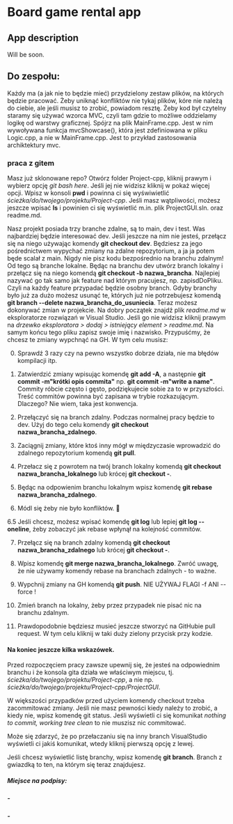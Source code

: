 
# Board game rental app
## App description
Will be soon.
## Do zespołu:

Każdy ma (a jak nie to będzie mieć) przydzielony zestaw plików, na których będzie pracować. Żeby uniknąć konfliktów nie tykaj plików, kóre nie należą do ciebie, ale jeśli musisz to zrobić, powiadom resztę. Żeby kod był czytelny staramy się używać wzorca MVC, czyli tam gdzie to możliwe oddzielamy logikę od warstwy graficznej. Spójrz na plik MainFrame.cpp. Jest w nim wywoływana funkcja mvcShowcase(), która jest zdefiniowana w pliku Logic.cpp, a nie w MainFrame.cpp. Jest to przykład zastosowania archiktektury mvc.

### praca z gitem

Masz już sklonowane repo? Otwórz folder Project-cpp, kliknij prawym i wybierz opcję *git bash here*. Jeśli jej nie widzisz kliknij w pokaż więcej opcji. Wpisz w konsoli __pwd__ i powinna ci się wyświwietlić *ścieżka/do/twojego/projektu/Project-cpp*. Jeśli masz wątpliwości, możesz jeszcze wpisać __ls__ i powinien ci się wyświetlić m.in. plik ProjectGUI.sln. oraz readme.md.

Nasz projekt posiada trzy branche zdalne, są to main, dev i test. Was najbardziej będzie interesować dev. Jeśli jeszcze na nim nie jesteś, przełącz się na niego używając komendy __git checkout dev__. Będziesz za jego pośrednictwem wypychać zmiany na zdalne repozytorium, a ja ja potem będe scalał z main. Nigdy nie pisz kodu bezpośrednio na branchu zdalnym! Od tego są branche lokalne. Będąc na branchu dev utwórz branch lokalny i przełącz się na niego komendą __git checkout -b nazwa_brancha__. Najlepiej nazywać go tak samo jak feature nad którym pracujesz, np. zapisdDoPliku. Czyli na każdy feature przypadać będzie osobny branch. Gdyby branchy było już za dużo możesz usunąć te, których już nie potrzebujesz komendą __git branch --delete nazwa_brancha_do_usuniecia__. Teraz możesz dokonywać zmian w projekcie. Na dobry początek znajdź plik *readme.md* w eksploratorze rozwiązań w Visual Studio. Jeśli go nie widzisz kliknij prawym na *drzewko eksploratora > dodaj > istniejący element > readme.md*. Na samym końcu tego pliku zapisz swoje imię i nazwisko. Przypuśćmy, że chcesz te zmiany wypchnąć na GH. W tym celu musisz:

0. Sprawdź 3 razy czy na pewno wszystko dobrze działa, nie ma błędów kompilacji itp.

1. Zatwierdzić zmiany wpisując komendę __git add -A__, a następnie __git commit -m"krótki opis commita"__ np. __git commit -m"write a name"__. Commity róbcie często i gęsto, podziękujecie sobie za to w przyszłości. Treść commitów powinna być zapisana w trybie rozkazującym. Dlaczego? Nie wiem, taka jest konwencja.

2. Przełączyć się na branch zdalny. Podczas normalnej pracy będzie to dev. Użyj do tego celu komendy __git checkout nazwa_brancha_zdalnego__.

3. Zaciągnij zmiany, które ktoś inny mógł w międzyczasie wprowadzić do zdalnego repozytorium komendą __git pull__.

4. Przełacz się z powrotem na twój branch lokalny komendą __git checkout nazwa_brancha_lokalnego__ lub krócej __git checkout -__.

5. Będąc na odpowienim branchu lokalnym wpisz komendę __git rebase nazwa_brancha_zdalnego__.

6. Módl się żeby nie było konfliktów. 🙏

6.5 Jeśli chcesz, możesz wpisać komendę __git log__ lub lepiej __git log --oneline__, żeby zobaczyć jak rebase wpłynął na kolejność commitów.

7. Przełącz się na branch zdalny komendą __git checkout nazwa_brancha_zdalnego__ lub krócej __git checkout -__.

8. Wpisz komendę __git merge nazwa_brancha_lokalnego__. Zwróć uwagę, że nie używamy komendy rebase na branchach zdalnych - to ważne.

9. Wypchnij zmiany na GH komendą __git push__. NIE UŻYWAJ FLAGI -f ANI --force !

10. Zmień branch na lokalny, żeby przez przypadek nie pisać nic na branchu zdalnym.

11. Prawdopodobnie będziesz musieć jeszcze stworzyć na GitHubie pull request. W tym celu kliknij w taki duży zielony przycisk przy kodzie.

#### Na koniec jeszcze kilka wskazówek.

Przed rozpoczęciem pracy zawsze upewnij się, że jesteś na odpowiednim branchu i że konsola gita działa we właściwym miejscu, tj. *ścieżka/do/twojego/projektu/Project-cpp*, a nie np. *ścieżka/do/twojego/projektu/Project-cpp/ProjectGUI*.

W większości przypadków przed użyciem komendy checkout trzeba zacommitować zmiany. Jeśli nie masz pewności kiedy należy to zrobić, a kiedy nie, wpisz komendę git status. Jeśli wyświetli ci się komunikat *nothing to commit, working tree clean* to nie muszisz nic commitować. 

Może się zdarzyć, że po przełaczaniu się na inny branch VisualStudio wyświetli ci jakiś komunikat, wtedy kliknij pierwszą opcję z lewej.

Jeśli chcesz wyświetlić listę branchy, wpisz komendę __git branch__. Branch z gwiazdką to ten, na którym się teraz znajdujesz.

##### Miejsce na podpisy:
##### -
##### -
